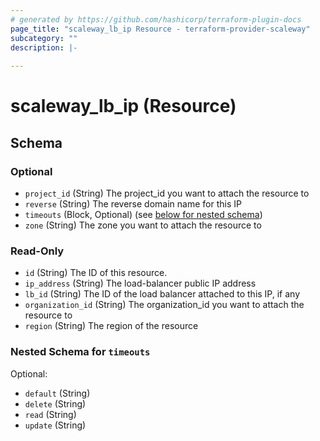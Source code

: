 ```yaml
---
# generated by https://github.com/hashicorp/terraform-plugin-docs
page_title: "scaleway_lb_ip Resource - terraform-provider-scaleway"
subcategory: ""
description: |-
  
---
```


# scaleway_lb_ip (Resource)





<!-- schema generated by tfplugindocs -->
## Schema

### Optional

- `project_id` (String) The project_id you want to attach the resource to
- `reverse` (String) The reverse domain name for this IP
- `timeouts` (Block, Optional) (see [below for nested schema](#nestedblock--timeouts))
- `zone` (String) The zone you want to attach the resource to

### Read-Only

- `id` (String) The ID of this resource.
- `ip_address` (String) The load-balancer public IP address
- `lb_id` (String) The ID of the load balancer attached to this IP, if any
- `organization_id` (String) The organization_id you want to attach the resource to
- `region` (String) The region of the resource

<a id="nestedblock--timeouts"></a>
### Nested Schema for `timeouts`

Optional:

- `default` (String)
- `delete` (String)
- `read` (String)
- `update` (String)
